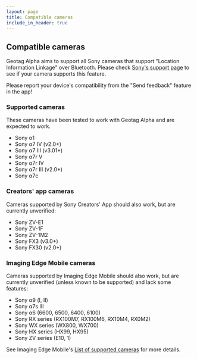 ```yaml
---
layout: page
title: Compatible cameras
include_in_header: true
---
```


## Compatible cameras

Geotag Alpha aims to support all Sony cameras that support "Location Information Linkage" over Bluetooth. Please check [Sony's support page](https://support.d-imaging.sony.co.jp/www/cscs/pmm/products.php?area=gb&lang=en&mnt=3) to see if your camera supports this feature.

Please report your device's compatibility from the "Send feedback" feature in the app!

### Supported cameras

These cameras have been tested to work with Geotag Alpha and are expected to work.

* Sony α1
* Sony α7 IV (v2.0+)
* Sony α7 III (v3.01+)
* Sony α7r V
* Sony α7r IV
* Sony α7r III (v2.0+)
* Sony α7c

### Creators' app cameras

Cameras supported by Sony Creators' App should also work, but are currently unverified:

* Sony ZV-E1
* Sony ZV-1F
* Sony ZV-1M2
* Sony FX3 (v3.0+)
* Sony FX30 (v2.0+)

### Imaging Edge Mobile cameras

Cameras supported by Imaging Edge Mobile should also work, but are currently unverified (unless known to be supported) and lack some features:

* Sony α9 (I, II)
* Sony α7s III
* Sony α6 (6600, 6500, 6400, 6100)
* Sony RX series (RX100M7, RX100M6, RX10M4, RX0M2)
* Sony WX series (WX800, WX700)
* Sony HX series (HX99, HX95)
* Sony ZV series (E10, 1)

See Imaging Edge Mobile's [List of supported cameras](https://support.d-imaging.sony.co.jp/www/cscs/pmm/products.php?area=gb&lang=en&mnt=3) for more details.